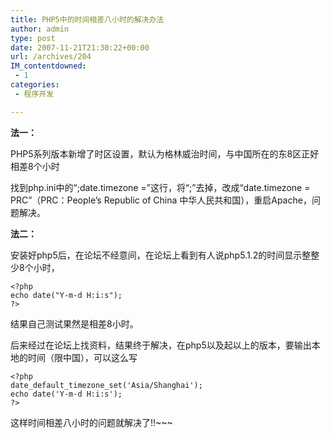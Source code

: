 ```yaml
---
title: PHP5中的时间相差八小时的解决办法
author: admin
type: post
date: 2007-11-21T21:30:22+00:00
url: /archives/204
IM_contentdowned:
 - 1
categories:
 - 程序开发

---
```

**法一：**

PHP5系列版本新增了时区设置，默认为格林威治时间，与中国所在的东8区正好相差8个小时

找到php.ini中的“;date.timezone =”这行，将“;”去掉，改成“date.timezone = PRC”（PRC：People’s Republic of China 中华人民共和国），重启Apache，问题解决。

**法二：**

安装好php5后，在论坛不经意间，在论坛上看到有人说php5.1.2的时间显示整整少8个小时，

```
<?php
echo date("Y-m-d H:i:s");
?>
```

结果自己测试果然是相差8小时。

后来经过在论坛上找资料，结果终于解决，在php5以及起以上的版本，要输出本地的时间（限中国），可以这么写

```
<?php
date_default_timezone_set('Asia/Shanghai');
echo date('Y-m-d H:i:s');
?>
```

这样时间相差八小时的问题就解决了!!~~~